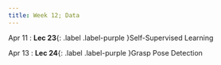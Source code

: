 ```yaml
---
title: Week 12; Data
---
```


Apr 11
: **Lec 23**{: .label .label-purple }Self-Supervised Learning
  <!-- : [Solution](#) -->

Apr 13
: **Lec 24**{: .label .label-purple }Grasp Pose Detection
  <!-- : [3.1](#), [2.2](#), [2.3](#) -->

<!-- Apr 31
: **Dis 12**{: .label .label-blue }[Creating and managing datasets, Papers With Code](#) -->
